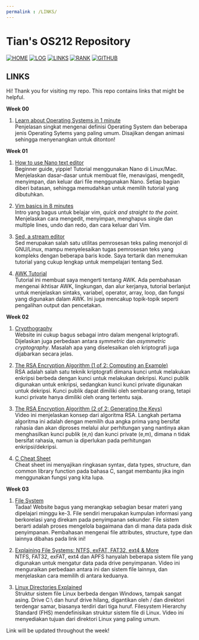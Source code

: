 ```yaml
---
permalink : /LINKS/
---
```


# Tian's OS212 Repository

[![HOME](https://img.shields.io/badge/-HOME-FFFF00?style=for-the-badge&logoColor=white)](https://tianpramesti.github.io/os212/)
[![LOG](https://img.shields.io/badge/-LOG-FF0080?style=for-the-badge&logoColor=white)](https://github.com/tianpramesti/os212/blob/master/TXT/mylog.txt)
[![LINKS](https://img.shields.io/badge/-LINKS-8000FF?style=for-the-badge&logoColor=white)](https://github.com/tianpramesti/os212/blob/master/links.md)
[![RANK](https://img.shields.io/badge/-RANK-0011ff?style=for-the-badge&logoColor=white)](https://github.com/tianpramesti/os212/blob/master/TXT/myrank.txt)
[![GITHUB](https://img.shields.io/badge/GitHub-100000?style=for-the-badge&logo=github&logoColor=white)](https://github.com/tianpramesti/os212)

## LINKS

Hi! Thank you for visiting my repo. This repo contains links that might be helpful.

**Week 00**
1. [Learn about Operating Systems in 1 minute](https://www.youtube.com/watch?v=fkGCLIQx1MI)<br>Penjelasan singkat mengenai definisi Operating System dan beberapa jenis Operating Sytems yang paling umum. Disajikan dengan animasi sehingga menyenangkan untuk ditonton!  

**Week 01**
1. [How to use Nano text editor](https://www.youtube.com/watch?v=Jf0ZJZJ8jlI)<br>Beginner guide, yippie! Tutorial menggunakan Nano di Linux/Mac. Menjelaskan dasar-dasar untuk membuat file, menavigasi, mengedit, menyimpan, dan keluar dari file menggunakan Nano. Setiap bagian diberi batasan, sehingga memudahkan untuk memilih tutorial yang dibutuhkan.  

2. [Vim basics in 8 minutes](https://www.youtube.com/watch?v=ggSyF1SVFr4)<br>Intro yang bagus untuk belajar vim, *quick and straight to the point*. Menjelaskan cara mengedit, menyimpan, menghapus single dan multiple lines, undo dan redo, dan cara keluar dari Vim. 

3. [Sed, a stream editor](https://www.gnu.org/software/sed/manual/sed.html)<br>Sed merupakan salah satu utilitas pemrosesan teks paling menonjol di GNU/Linux, mampu menyelesaikan tugas pemrosesan teks yang kompleks dengan beberapa baris kode. Saya tertarik dan menemukan tutorial yang cukup lengkap untuk mempelajari tentang Sed.

4. [AWK Tutorial](https://www.tutorialspoint.com/awk/index.htm)<br>Tutorial ini membuat saya mengerti tentang AWK. Ada pembahasan mengenai ikhtisar AWK, lingkungan, dan alur kerjanya, tutorial berlanjut untuk menjelaskan sintaks, variabel, operator, array, loop, dan fungsi yang digunakan dalam AWK. Ini juga mencakup topik-topik seperti pengalihan output dan pencetakan.

**Week 02**
1. [Crypthography](https://www.synopsys.com/glossary/what-is-cryptography.html)<br>Website ini cukup bagus sebagai intro dalam mengenal kriptografi. Dijelaskan juga perbedaan antara *symmetric* dan *asymmetric cryptography*. Masalah apa yang diselesaikan oleh kriptografi juga dijabarkan secara jelas.

2. [The RSA Encryption Algorithm (1 of 2: Computing an Example)](https://www.youtube.com/watch?v=4zahvcJ9glg)<br>RSA adalah salah satu teknik kriptografi dimana kunci untuk melakukan enkripsi berbeda dengan kunci untuk melakukan dekripsi. Kunci publik digunakan untuk enkripsi, sedangkan kunci kunci private digunakan untuk dekripsi. Kunci publik dapat dimiliki oleh sembarang orang, tetapi kunci private hanya dimiliki oleh orang tertentu saja.

3. [The RSA Encryption Algorithm (2 of 2: Generating the Keys)](https://www.youtube.com/watch?v=oOcTVTpUsPQ)<br>Video ini menjelaskan konsep dari algoritma RSA. Langkah pertama algoritma ini adalah dengan memilih dua angka prima yang bersifat rahasia dan akan diproses melalui alur perhitungan yang nantinya akan menghasilkan kunci publik (e,n) dan kunci private (e,m), dimana n tidak bersifat rahasia, namun ia diperlukan pada perhitungan enkripsi/dekripsi.

4. [C Cheat Sheet](https://cheatography.com/ashlyn-black/cheat-sheets/c-reference/)<br>Cheat sheet ini  menyajikan ringkasan syntax, data types, structure, dan common library function pada bahasa C, sangat membantu jika ingin menggunakan fungsi yang kita lupa.

**Week 03**
1. [File System](https://www.guru99.com/file-systems-operating-system.html)<br>Tadaa! Website bagus yang merangkap sebagian besar materi yang dipelajari minggu ke-3. File sendiri merupakan kumpulan informasi yang berkorelasi yang direkam pada penyimpanan sekunder. File sistem berarti adalah proses mengelola bagaimana dan di mana data pada disk penyimpanan. Pembahasan mengenai file attributes, structure, type dan lainnya dibahas pada link ini!

2. [Explaining File Systems: NTFS, exFAT, FAT32, ext4 & More](https://www.youtube.com/watch?v=_h30HBYxtws)<br>NTFS, FAT32, exFAT, ext4 dan APFS hanyalah beberapa sistem file yang digunakan untuk mengatur data pada drive penyimpanan. Video ini menguraikan perbedaan antara ini dan sistem file lainnya, dan menjelaskan cara memilih di antara keduanya.

3. [Linux Directories Explained](https://www.youtube.com/watch?v=HbgzrKJvDRw)<br>Struktur sistem file Linux berbeda dengan Windows, tampak sangat asing. Drive C:\ dan huruf drive hilang, digantikan oleh / dan direktori terdengar samar, biasanya terdiri dari tiga huruf. Filesystem Hierarchy Standard (FHS) mendefinisikan struktur sistem file di Linux. Video ini menyediakan tujuan dari direktori Linux yang paling umum.


Link will be updated throughout the week!
